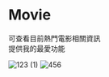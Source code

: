 
# Movie
可查看目前熱門電影相關資訊  
提供我的最愛功能


 ![123 (1)](https://user-images.githubusercontent.com/44021177/119643077-ed6c7780-be4d-11eb-8860-a127f13f35ff.jpg) ![456](https://user-images.githubusercontent.com/44021177/119643566-77b4db80-be4e-11eb-9c77-1cc530f53ac7.jpg)


